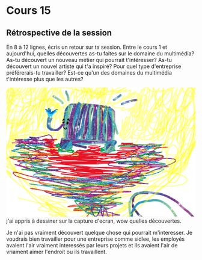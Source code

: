 # Cours 15
## Rétrospective de la session

En 8 à 12 lignes, écris un retour sur ta session. Entre le cours 1 et aujourd'hui, quelles découvertes as-tu faites sur le domaine du multimédia? As-tu découvert un nouveau métier qui pourrait t'intéresser? As-tu découvert un nouvel artiste qui t'a inspiré? Pour quel type d'entreprise préférerais-tu travailler? Est-ce qu'un des domaines du multimédia t'intéresse plus que les autres? 



![El](images/2021-09-24%2010_46_49-Microsoft%20Whiteboard.png)
j'ai appris à dessiner sur la capture d'ecran, wow quelles découvertes.

Je n'ai pas vraiment découvert quelque chose qui pourrait m'interesser.
Je voudrais bien travailler pour une entreprise comme sidlee, les employés avaient l'air vraiment interessés par leurs projets et ils avaient l'air de vriament aimer l'endroit ou ils travaillent. 
